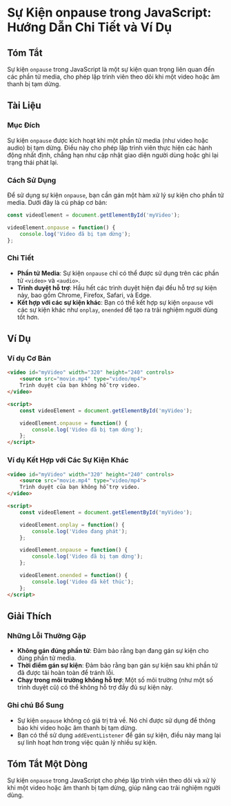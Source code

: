 <!--
Meta Description: # Sự Kiện onpause trong JavaScript: Hướng Dẫn Chi Tiết và Ví Dụ ## Tóm Tắt Sự kiện `onpause` trong JavaScript là một sự kiện quan trọng liên quan đến ...
Meta Keywords: kiện, video, onpause, một, phần
-->

# Sự Kiện onpause trong JavaScript: Hướng Dẫn Chi Tiết và Ví Dụ

## Tóm Tắt
Sự kiện `onpause` trong JavaScript là một sự kiện quan trọng liên quan đến các phần tử media, cho phép lập trình viên theo dõi khi một video hoặc âm thanh bị tạm dừng.

## Tài Liệu
### Mục Đích
Sự kiện `onpause` được kích hoạt khi một phần tử media (như video hoặc audio) bị tạm dừng. Điều này cho phép lập trình viên thực hiện các hành động nhất định, chẳng hạn như cập nhật giao diện người dùng hoặc ghi lại trạng thái phát lại.

### Cách Sử Dụng
Để sử dụng sự kiện `onpause`, bạn cần gán một hàm xử lý sự kiện cho phần tử media. Dưới đây là cú pháp cơ bản:

```javascript
const videoElement = document.getElementById('myVideo');

videoElement.onpause = function() {
    console.log('Video đã bị tạm dừng');
};
```

### Chi Tiết
- **Phần tử Media**: Sự kiện `onpause` chỉ có thể được sử dụng trên các phần tử `<video>` và `<audio>`.
- **Trình duyệt hỗ trợ**: Hầu hết các trình duyệt hiện đại đều hỗ trợ sự kiện này, bao gồm Chrome, Firefox, Safari, và Edge.
- **Kết hợp với các sự kiện khác**: Bạn có thể kết hợp sự kiện `onpause` với các sự kiện khác như `onplay`, `onended` để tạo ra trải nghiệm người dùng tốt hơn.

## Ví Dụ
### Ví dụ Cơ Bản
```html
<video id="myVideo" width="320" height="240" controls>
    <source src="movie.mp4" type="video/mp4">
    Trình duyệt của bạn không hỗ trợ video.
</video>

<script>
    const videoElement = document.getElementById('myVideo');

    videoElement.onpause = function() {
        console.log('Video đã bị tạm dừng');
    };
</script>
```

### Ví dụ Kết Hợp với Các Sự Kiện Khác
```html
<video id="myVideo" width="320" height="240" controls>
    <source src="movie.mp4" type="video/mp4">
    Trình duyệt của bạn không hỗ trợ video.
</video>

<script>
    const videoElement = document.getElementById('myVideo');

    videoElement.onplay = function() {
        console.log('Video đang phát');
    };

    videoElement.onpause = function() {
        console.log('Video đã bị tạm dừng');
    };

    videoElement.onended = function() {
        console.log('Video đã kết thúc');
    };
</script>
```

## Giải Thích
### Những Lỗi Thường Gặp
- **Không gán đúng phần tử**: Đảm bảo rằng bạn đang gán sự kiện cho đúng phần tử media.
- **Thời điểm gán sự kiện**: Đảm bảo rằng bạn gán sự kiện sau khi phần tử đã được tải hoàn toàn để tránh lỗi.
- **Chạy trong môi trường không hỗ trợ**: Một số môi trường (như một số trình duyệt cũ) có thể không hỗ trợ đầy đủ sự kiện này.

### Ghi chú Bổ Sung
- Sự kiện `onpause` không có giá trị trả về. Nó chỉ được sử dụng để thông báo khi video hoặc âm thanh bị tạm dừng.
- Bạn có thể sử dụng `addEventListener` để gán sự kiện, điều này mang lại sự linh hoạt hơn trong việc quản lý nhiều sự kiện.

## Tóm Tắt Một Dòng
Sự kiện `onpause` trong JavaScript cho phép lập trình viên theo dõi và xử lý khi một video hoặc âm thanh bị tạm dừng, giúp nâng cao trải nghiệm người dùng.